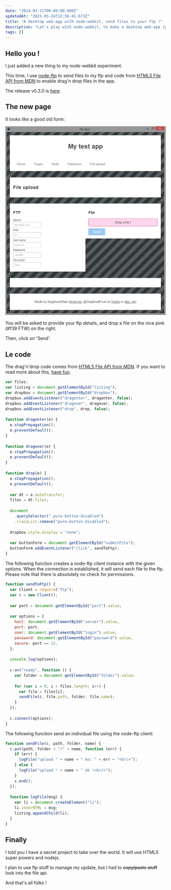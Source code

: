 ```yaml
---
date: "2014-03-21T00:00:00.000Z"
updatedAt: "2021-05-24T12:56:41.673Z"
title: "A desktop web-app with node-webkit, send files to your ftp !"
description: "Let's play with node-webkit, to make a desktop web-app (part 3)."
tags: []
---
```


## Hello you !

I just added a new thing to my node-webkit experiment.

This time, I use [node-ftp](https://github.com/mscdex/node-ftp) to send files to my ftp and code from [HTML5 File API from MDN](https://developer.mozilla.org/en-US/docs/Using_files_from_web_applications) to enable drag'n drop files in the app.

The release v0.3.0 is [here](https://github.com/SiegfriedEhret/node-webkit-app/releases/tag/v0.3.0).

## The new page

It looks like a good old form:

![An experiment with node-webkit: the page !](../../../public/assets/contentful/4lqpHbUpwWq67KDo3QKoHv/e3070f48c2e1dcbdc817e94ba9794382/node_webkit_file.jpg)

You will be asked to provide your ftp details, and drop a file on the nice pink (#f39 FTW) on the right.

Then, click on 'Send'.

## Le code

The drag'n'drop code comes from [HTML5 File API from MDN](https://developer.mozilla.org/en-US/docs/Using_files_from_web_applications).
If you want to read more about this, [have fun](http://www.w3.org/TR/file-upload/).

```javascript
var files;
var listing = document.getElementById("listing");
var dropbox = document.getElementById("dropbox");
dropbox.addEventListener("dragenter", dragenter, false);
dropbox.addEventListener("dragover", dragover, false);
dropbox.addEventListener("drop", drop, false);

function dragenter(e) {
  e.stopPropagation();
  e.preventDefault();
}

function dragover(e) {
  e.stopPropagation();
  e.preventDefault();
}

function drop(e) {
  e.stopPropagation();
  e.preventDefault();

  var dt = e.dataTransfer;
  files = dt.files;

  document
    .querySelector(".pure-button-disabled")
    .classList.remove("pure-button-disabled");

  dropbox.style.display = "none";

  var buttonForm = document.getElementById("submitFile");
  buttonForm.addEventListener("click", sendToFtp);
}
```

The following function creates a node-ftp client instance with the given options.
When the connection is established, it will send each file to the ftp.
Please note that there is absolutely no check for permissions.

```javascript
function sendToFtp() {
  var Client = require("ftp");
  var c = new Client();

  var port = document.getElementById("port").value;

  var options = {
    host: document.getElementById("server").value,
    port: port,
    user: document.getElementById("login").value,
    password: document.getElementById("password").value,
    secure: port == 22,
  };

  console.log(options);

  c.on("ready", function () {
    var folder = document.getElementById("folder").value;

    for (var i = 0; i < files.length; i++) {
      var file = files[i];
      sendFile(c, file.path, folder, file.name);
    }
  });

  c.connect(options);
}
```

The following function send an individual file using the node-ftp client:

```javascript
function sendFile(c, path, folder, name) {
  c.put(path, folder + "/" + name, function (err) {
    if (err) {
      logFile("upload " + name + " ko: " + err + "<br/>");
    } else {
      logFile("upload " + name + " ok !<br/>");
    }
    c.end();
  });

  function logFile(msg) {
    var li = document.createElement("li");
    li.innerHTML = msg;
    listing.appendChild(li);
  }
}
```

## Finally

I told you I have a secret project to take over the world.
It will use HTML5 super powers and nodejs.

I plan to use ftp stuff to manage my update, but I had to ~~copy/paste stuff~~ look into the file api.

And that's all folks !
